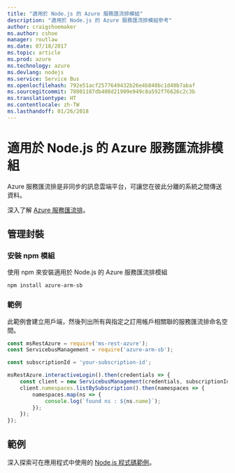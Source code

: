 ```yaml
---
title: "適用於 Node.js 的 Azure 服務匯流排模組"
description: "適用於 Node.js 的 Azure 服務匯流排模組參考"
author: craigshoemaker
ms.author: cshoe
manager: routlaw
ms.date: 07/18/2017
ms.topic: article
ms.prod: azure
ms.technology: azure
ms.devlang: nodejs
ms.service: Service Bus
ms.openlocfilehash: 792e51acf2577649432b26e4b840bc1d40b7abaf
ms.sourcegitcommit: 78001187db408d21909e949c8a592f76626c2c3b
ms.translationtype: HT
ms.contentlocale: zh-TW
ms.lasthandoff: 01/26/2018
---
```

# <a name="azure-service-bus-modules-for-nodejs"></a>適用於 Node.js 的 Azure 服務匯流排模組

Azure 服務匯流排是非同步的訊息雲端平台，可讓您在彼此分離的系統之間傳送資料。

深入了解 [Azure 服務匯流排](https://docs.microsoft.com/azure/service-bus-messaging/service-bus-messaging-overview)。

## <a name="management-package"></a>管理封裝

### <a name="install-the-npm-module"></a>安裝 npm 模組

使用 npm 來安裝適用於 Node.js 的 Azure 服務匯流排模組

```bash
npm install azure-arm-sb
```

### <a name="example"></a>範例

此範例會建立用戶端，然後列出所有與指定之訂用帳戶相關聯的服務匯流排命名空間。

```javascript
const msRestAzure = require('ms-rest-azure');
const ServicebusManagement = require('azure-arm-sb');

const subscriptionId = 'your-subscription-id';

msRestAzure.interactiveLogin().then(credentials => {
    const client = new ServicebusManagement(credentials, subscriptionId);
    client.namespaces.listBySubscription().then(namespaces => {
        namespaces.map(ns => {
            console.log(`found ns : ${ns.name}`);
        });
    });
});
```

## <a name="samples"></a>範例

深入探索可在應用程式中使用的 [Node.js 程式碼範例](https://azure.microsoft.com/resources/samples/?platform=nodejs)。
